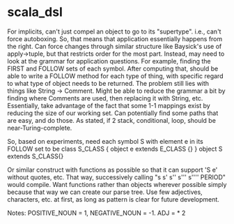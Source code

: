 scala_dsl
=========
For implicits, can't just compel an object to go to its "supertype". i.e., can't force
autoboxing. So, that means that application essentially happens from the right. Can
force changes through similar structure like Baysick's use of apply->tuple, but that
restricts order for the most part. Instead, may need to look at the grammar for application
questions. For example, finding the FIRST and FOLLOW sets of each symbol. After computing that,
should be able to write a FOLLOW method for each type of thing, with specific regard to
what type of object needs to be returned. The problem still lies with things like
String -> Comment. Might be able to reduce the grammar a bit by finding where
Comments are used, then replacing it with String, etc. Essentially,
take advantage of the fact that some 1-1 mappings exist by reducing the size of our
working set. Can potentially find some paths that are easy, and do those.
As stated, if 2 stack, conditional, loop, should be near-Turing-complete.

So, based on experiments, need each symbol S with element e in its FOLLOW set to be
class S_CLASS {
	object e extends E_CLASS {}
}
object S extends S_CLASS{}

Or similar construct with functions as possible so that it can support 'S e' without quotes,
etc. That way, successively calling "s s' s'' s''' s'''' PERIOD" would compile. Want functions
rather than objects wherever possible simply because that way we can create our parse tree.
Use few adjectives, characters, etc. at first, as long as pattern is clear for future
development.


Notes: POSITIVE_NOUN = 1, NEGATIVE_NOUN = -1. ADJ = * 2